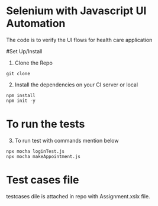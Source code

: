 # Selenium with Javascript UI Automation
The code is to verify the UI flows for health care application

#Set Up/Install

1. Clone the Repo

```
git clone
```

2. Install the dependencies on your CI server or local

```
npm install
npm init -y
```

# To run the tests

3. To run test with commands mention below

```
npx mocha loginTest.js
npx mocha makeAppointment.js
```

# Test cases file
testcases dile is attached in repo with Assignment.xslx file.


